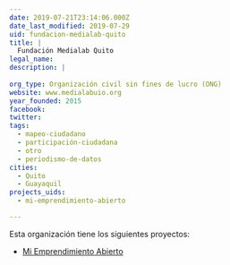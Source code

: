 ```yaml
---
date: 2019-07-21T23:14:06.000Z
date_last_modified: 2019-07-29
uid: fundacion-medialab-quito
title: |
  Fundación Medialab Quito
legal_name: 
description: |
  
org_type: Organización civil sin fines de lucro (ONG)
website: www.medialabuio.org
year_founded: 2015
facebook: 
twitter: 
tags:
  - mapeo-ciudadano
  - participación-ciudadana
  - otro
  - periodismo-de-datos
cities: 
  - Quito
  - Guayaquil
projects_uids:
  - mi-emprendimiento-abierto

---
```


Esta organización tiene los siguientes proyectos:

- [Mi Emprendimiento Abierto](/proyectos/mi-emprendimiento-abierto)
